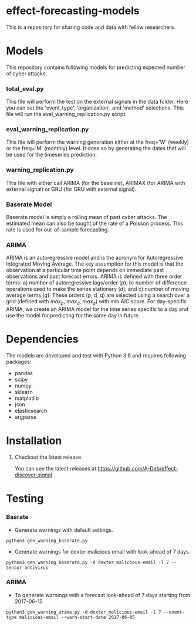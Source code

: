 # effect-forecasting-models
This is a repository for sharing code and data with fellow researchers.

Models
======
This repository contains following models for predicting expected number of cyber attacks.


### total_eval.py
This file will perform the test on the external signals in the data folder.
Here you can set the 'event_type', 'organization', and 'method' selections. This file will run the eval_warning_replication.py script.

### eval_warning_replication.py
This file will perform the warning generation either at the freq='W' (weekly) or the freq='M' (monthly) level. It does so by generating the dates that will be used for the timeseries prediction.

### warning_replication.py
This file with either call ARIMA (for the baseline), ARIMAX (for ARIMA with external signal) or GRU (for GRU with external signal).

### Baserate Model

Baserate model is simply a rolling mean of past cyber attacks. The estimated
mean can also be tought of the rate of a Poisson process. This rate is used for
out-of-sample forecasting. 
 
 
### ARIMA

ARIMA is an autoregressive model and is the acronym for Autoregressive
Integrated Moving Average. The key assumption for this model is that the
observation at a particular time point depends on immediate past observations
and past forecast errors. ARIMA is defined with three order terms: a) number of
autoregressive lags/order ($p$), b) number of difference operations used to
make the series stationary ($d$), and c) number of moving average terms ($q$).
These orders (p, d, q) are selected using a search over a grid (defined with
$max_p$, $max_d$, $max_q$) with min AIC score. For day-specific ARIMA, we
create an ARIMA model for the time series specific to a day and use the model
for predicting for the same day in future.


Dependencies
============
The models are developed and test with Python 3.6 and requires following
packages: 
* pandas
* scipy
* numpy
* sklearn
* matplotlib
* json
* elasticsearch
* argparse

Installation
============

1. Checkout the latest release

   You can see the latest releases at https://github.com/A-Deb/effect-discover-signal



Testing
=======

### Basrate

* Generate warnings with default settings.

```
python3 gen_warning_baserate.py
```


* Generate warnings for dexter malicious email with look-ahead of 7 days.

```
python3 gen_warning_baserate.py -d dexter_malicious-email -l 7 --sensor antivirus
```



### ARIMA

* To generate warnings with a forecast look-ahead of 7 days starting from 2017-06-15

```
python3 gen_warning_arima.py -d dexter_malicious-email -l 7 --event-type malicious-email --warn-start-date 2017-06-05
```


